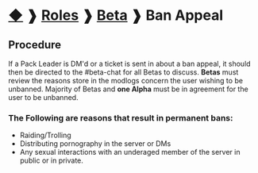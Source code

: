 # [◆](/../../) ❱ [Roles](/Roles) ❱ [Beta](/Beta) ❱ Ban Appeal

## Procedure

If a Pack Leader is DM'd or a ticket is sent in about a ban appeal, it should then be directed to the #beta-chat for all Betas to discuss. **Betas** must review the reasons store in the modlogs concern the user wishing to be unbanned. Majority of Betas and **one Alpha** must be in agreement for the user to be unbanned.

### The Following are reasons that result in permanent bans:

- Raiding/Trolling
- Distributing pornography in the server or DMs
- Any sexual interactions with an underaged member of the server in public or in private.

<!-- TAGS --> <!-- Ban Appeal Beta Betas -->
